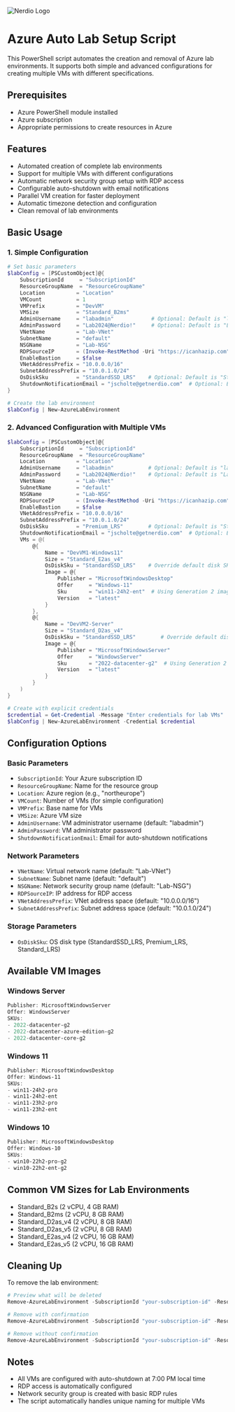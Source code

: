 ![Nerdio Logo](https://github.com/Get-Nerdio/NMM-SE/assets/52416805/5c8dd05e-84a7-49f9-8218-64412fdaffaf)

# Azure Auto Lab Setup Script

This PowerShell script automates the creation and removal of Azure lab environments. It supports both simple and advanced configurations for creating multiple VMs with different specifications.

## Prerequisites

- Azure PowerShell module installed
- Azure subscription
- Appropriate permissions to create resources in Azure

## Features

- Automated creation of complete lab environments
- Support for multiple VMs with different configurations
- Automatic network security group setup with RDP access
- Configurable auto-shutdown with email notifications
- Parallel VM creation for faster deployment
- Automatic timezone detection and configuration
- Clean removal of lab environments

## Basic Usage

### 1. Simple Configuration

```powershell
# Set basic parameters
$labConfig = [PSCustomObject]@{
    SubscriptionId     = "SubscriptionId"
    ResourceGroupName  = "ResourceGroupName"
    Location          = "Location"
    VMCount           = 1
    VMPrefix          = "DevVM"
    VMSize            = "Standard_B2ms"
    AdminUsername     = "labadmin"            # Optional: Default is "labadmin"
    AdminPassword     = "Lab2024@Nerdio!"     # Optional: Default is "LabP@ssw0rd123!"
    VNetName          = "Lab-VNet"
    SubnetName        = "default"
    NSGName           = "Lab-NSG"
    RDPSourceIP       = (Invoke-RestMethod -Uri "https://icanhazip.com").Trim()
    EnableBastion     = $false
    VNetAddressPrefix = "10.0.0.0/16"
    SubnetAddressPrefix = "10.0.1.0/24"
    OsDiskSku         = "StandardSSD_LRS"    # Optional: Default is "StandardSSD_LRS"
    ShutdownNotificationEmail = "jscholte@getnerdio.com"  # Optional: Email for shutdown notifications
}

# Create the lab environment
$labConfig | New-AzureLabEnvironment
```

### 2. Advanced Configuration with Multiple VMs

```powershell
$labConfig = [PSCustomObject]@{
    SubscriptionId     = "SubscriptionId"
    ResourceGroupName  = "ResourceGroupName"
    Location          = "Location"
    AdminUsername     = "labadmin"           # Optional: Default is "labadmin"
    AdminPassword     = "Lab2024@Nerdio!"    # Optional: Default is "LabP@ssw0rd123!"
    VNetName          = "Lab-VNet"
    SubnetName        = "default"
    NSGName           = "Lab-NSG"
    RDPSourceIP       = (Invoke-RestMethod -Uri "https://icanhazip.com").Trim()
    EnableBastion     = $false
    VNetAddressPrefix = "10.0.0.0/16"
    SubnetAddressPrefix = "10.0.1.0/24"
    OsDiskSku         = "Premium_LRS"        # Optional: Default is "StandardSSD_LRS"
    ShutdownNotificationEmail = "jscholte@getnerdio.com"  # Optional: Email for shutdown notifications
    VMs = @(
        @{
            Name = "DevVM1-Windows11"
            Size = "Standard_E2as_v4"
            OsDiskSku = "StandardSSD_LRS"    # Override default disk SKU for this VM
            Image = @{
                Publisher = "MicrosoftWindowsDesktop"
                Offer     = "Windows-11"
                Sku       = "win11-24h2-ent"  # Using Generation 2 image
                Version   = "latest"
            }
        },
        @{
            Name = "DevVM2-Server"
            Size = "Standard_D2as_v4"
            OsDiskSku = "StandardSSD_LRS"        # Override default disk SKU for this VM
            Image = @{
                Publisher = "MicrosoftWindowsServer"
                Offer     = "WindowsServer"
                Sku       = "2022-datacenter-g2"  # Using Generation 2 image
                Version   = "latest"
            }
        }
    )
}

# Create with explicit credentials
$credential = Get-Credential -Message "Enter credentials for lab VMs"
$labConfig | New-AzureLabEnvironment -Credential $credential
```

## Configuration Options

### Basic Parameters
- `SubscriptionId`: Your Azure subscription ID
- `ResourceGroupName`: Name for the resource group
- `Location`: Azure region (e.g., "northeurope")
- `VMCount`: Number of VMs (for simple configuration)
- `VMPrefix`: Base name for VMs
- `VMSize`: Azure VM size
- `AdminUsername`: VM administrator username (default: "labadmin")
- `AdminPassword`: VM administrator password
- `ShutdownNotificationEmail`: Email for auto-shutdown notifications

### Network Parameters
- `VNetName`: Virtual network name (default: "Lab-VNet")
- `SubnetName`: Subnet name (default: "default")
- `NSGName`: Network security group name (default: "Lab-NSG")
- `RDPSourceIP`: IP address for RDP access
- `VNetAddressPrefix`: VNet address space (default: "10.0.0.0/16")
- `SubnetAddressPrefix`: Subnet address space (default: "10.0.1.0/24")

### Storage Parameters
- `OsDiskSku`: OS disk type (StandardSSD_LRS, Premium_LRS, Standard_LRS)

## Available VM Images

### Windows Server
```powershell
Publisher: MicrosoftWindowsServer
Offer: WindowsServer
SKUs:
- 2022-datacenter-g2
- 2022-datacenter-azure-edition-g2
- 2022-datacenter-core-g2
```

### Windows 11
```powershell
Publisher: MicrosoftWindowsDesktop
Offer: Windows-11
SKUs:
- win11-24h2-pro
- win11-24h2-ent
- win11-23h2-pro
- win11-23h2-ent
```

### Windows 10
```powershell
Publisher: MicrosoftWindowsDesktop
Offer: Windows-10
SKUs:
- win10-22h2-pro-g2
- win10-22h2-ent-g2
```

## Common VM Sizes for Lab Environments
- Standard_B2s (2 vCPU, 4 GB RAM)
- Standard_B2ms (2 vCPU, 8 GB RAM)
- Standard_D2as_v4 (2 vCPU, 8 GB RAM)
- Standard_D2as_v5 (2 vCPU, 8 GB RAM)
- Standard_E2as_v4 (2 vCPU, 16 GB RAM)
- Standard_E2as_v5 (2 vCPU, 16 GB RAM)

## Cleaning Up

To remove the lab environment:

```powershell
# Preview what will be deleted
Remove-AzureLabEnvironment -SubscriptionId "your-subscription-id" -ResourceGroupName "YourLabRG" -WhatIf

# Remove with confirmation
Remove-AzureLabEnvironment -SubscriptionId "your-subscription-id" -ResourceGroupName "YourLabRG"

# Remove without confirmation
Remove-AzureLabEnvironment -SubscriptionId "your-subscription-id" -ResourceGroupName "YourLabRG" -Confirm:$false
```

## Notes
- All VMs are configured with auto-shutdown at 7:00 PM local time
- RDP access is automatically configured
- Network security group is created with basic RDP rules
- The script automatically handles unique naming for multiple VMs
